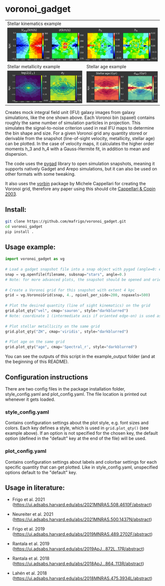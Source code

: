 # voronoi_gadget
<table>
  <tr>
    <td colspan="2">Stellar kinematics example</td>
  </tr>
  <tr>
    <td colspan="2"><img src="example_output/vel4map.png"></td>
  </tr>

  <tr>
    <td>Stellar metallicity example</td>
    <td>Stellar age example</td>
  </tr>
  <tr>
    <td><img src="example_output/ZH2map.png"></td>
    <td><img src="example_output/age2map.png"></td>
  </tr>
 </table>

Creates mock integral field unit (IFU) galaxy images from galaxy simulations, like the one shown above. 
Each Voronoi bin (spaxel) contains roughly the same number of simulation particles in projection. 
This simulates the signal-to-noise criterion used in real IFU maps to determine the bin shape and size.
For a given Voronoi grid any quantity stored or derivable from the snapshot (line-of-sight velocity, metallicity, stellar age) can be plotted.
In the case of velocity maps, it calculates the higher order moments h_3 and h_4 with a Gauss-Hermite fit, in addition to mean and dispersion.

The code uses the [pygad](https://bitbucket.org/broett/pygad) library to open simulation snapshots, 
meaning it supports natively Gadget and Arepo simulations, but it can also be used on 
other formats with some tweaking.

It also uses the [vorbin](https://pypi.org/project/vorbin/) package by Michele Cappellari for creating the Voronoi grid, 
therefore any paper using this should cite [Cappellari & Copin 2003](http://adsabs.harvard.edu/abs/2003MNRAS.342..345C).

## Install:
```bash
git clone https://github.com/mafrigo/voronoi_gadget.git
cd voronoi_gadget
pip install .
```

## Usage example:
```python
import voronoi_gadget as vg

# Load a gadget snapshot file into a snap object with pygad (angle=0: edge-on, angle=90: face-on).
snap = vg.openfile(filename, subsnap="stars", angle=0.)
# Note: for more advanced plots, the snapshot should be opened and oriented with pygad directly.

# Create a Voronoi grid for this snapshot with extent 4 kpc
grid = vg.VoronoiGrid(snap, 4., npixel_per_side=200, nspaxels=500)

# Plot the desired quantity (line of sight kinematics) on the grid
grid.plot_qty("vel", cmap='sauron', style="darkblurred")
# Note: coordinate 1 (intermediate axis if oriented edge-on) is used as line of sight.

# Plot stellar metallicity on the same grid
grid.plot_qty("ZH", cmap='viridis', style="darkblurred")

# Plot age on the same grid
grid.plot_qty("age", cmap='Spectral_r', style="darkblurred")
```
You can see the outputs of this script in the example_output folder (and at the beginning of this README).

## Configuration instructions

There are two config files in the package installation folder, style_config.yaml and plot_config.yaml. 
The file location is printed out whenever it gets loaded.

### style_config.yaml
Contains configuration settings about the plot style, e.g. font sizes and colors. Each key defines a style, which is
used in ```grid.plot_qty()``` (see example above). If an option is not specified for the chosen key, the default option 
(defined in the "default" key at the end of the file) will be used.

### plot_config.yaml
Contains configuration settings about labels and colorbar settings for each specific quantity that can get plotted. Like
in style_config.yaml, unspecified options default to the "default" key.

## Usage in literature:
* Frigo et al. 2021 (https://ui.adsabs.harvard.edu/abs/2021MNRAS.508.4610F/abstract)

* Neureiter et al. 2021 (https://ui.adsabs.harvard.edu/abs/2021MNRAS.500.1437N/abstract)

* Frigo et al. 2019 (https://ui.adsabs.harvard.edu/abs/2019MNRAS.489.2702F/abstract)

* Rantala et al. 2019 (https://ui.adsabs.harvard.edu/abs/2019ApJ...872L..17R/abstract)

* Rantala et al. 2018 (https://ui.adsabs.harvard.edu/abs/2018ApJ...864..113R/abstract)

* Lahén et al. 2018 (https://ui.adsabs.harvard.edu/abs/2018MNRAS.475.3934L/abstract)

